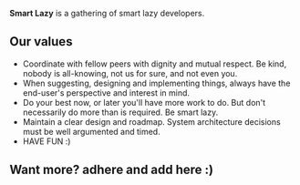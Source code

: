 **Smart Lazy** is a gathering of smart lazy developers.

## Our values

- Coordinate with fellow peers with dignity and mutual respect. Be kind, nobody is all-knowing, not us for sure, and not even you.
- When suggesting, designing and implementing things, always have the end-user's perspective and interest in mind.
- Do your best now, or later you'll have more work to do. But don't necessarily do more than is required. Be smart lazy.
- Maintain a clear design and roadmap. System architecture decisions must be well argumented and timed.
- HAVE FUN :)

## Want more? adhere and add here :)

